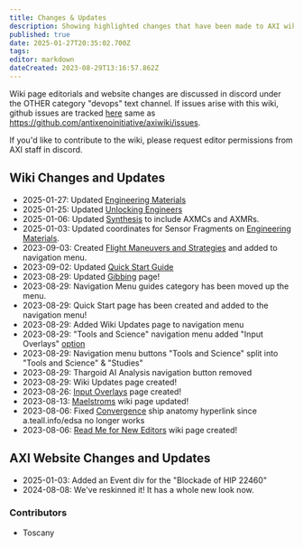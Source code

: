 ```yaml
---
title: Changes & Updates
description: Showing highlighted changes that have been made to AXI wiki and AXI website.
published: true
date: 2025-01-27T20:35:02.700Z
tags:
editor: markdown
dateCreated: 2023-08-29T13:16:57.862Z
---
```


Wiki page editorials and website changes are discussed in discord under the OTHER category "devops" text channel. If issues arise with this wiki, github issues are tracked [here](https://github.com/antixenoinitiative/axiwiki/issues) same as <https://github.com/antixenoinitiative/axiwiki/issues>.

If you'd like to contribute to the wiki, please request editor permissions from AXI staff in discord.

## Wiki Changes and Updates
- 2025-01-27: Updated [Engineering Materials](/en/engineering-materials)
- 2025-01-25: Updated [Unlocking Engineers](/en/Unlocking-Engineers)
- 2025-01-06: Updated [Synthesis](/en/synthesis) to include AXMCs and AXMRs.
- 2025-01-03: Updated coordinates for Sensor Fragments on [Engineering Materials](/en/engineering).
- 2023-09-03: Created [Flight Maneuvers and Strategies](/en/flight) and added to navigation menu.
- 2023-09-02: Updated [Quick Start Guide](/en/quick-start-guide)
- 2023-08-29: Updated [Gibbing](/en/gibbing) page!
- 2023-08-29: Navigation Menu guides category has been moved up the menu.
- 2023-08-29: Quick Start page has been created and added to the navigation menu!
- 2023-08-29: Added Wiki Updates page to navigation menu
- 2023-08-29: "Tools and Science" navigation menu added "Input Overlays" [option](/en/input_overlays)
- 2023-08-29: Navigation menu buttons "Tools and Science" split into "Tools and Science" & "Studies"
- 2023-08-29: Thargoid AI Analysis navigation button removed
- 2023-08-29: Wiki Updates page created!
- 2023-08-26: [Input Overlays](/en/input_overlays) page created!
- 2023-08-13: [Maelstroms](/en/Maelstrom) wiki page updated!
- 2023-08-06: Fixed [Convergence](/en/convergence) ship anatomy hyperlink since a.teall.info/edsa no longer works
- 2023-08-06: [Read Me for New Editors](/en/READ_ME_New_Editors) wiki page created!

## AXI Website Changes and Updates

- 2025-01-03: Added an Event div for the "Blockade of HIP 22460"
- 2024-08-08: We've reskinned it! It has a whole new look now.

### Contributors
- Toscany
